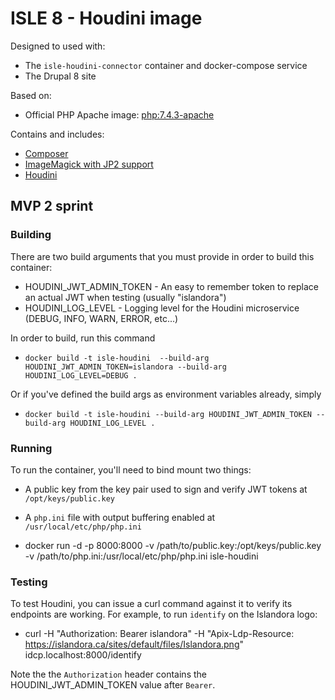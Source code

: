# ISLE 8 - Houdini image

Designed to used with:

* The `isle-houdini-connector` container and docker-compose service
* The Drupal 8 site

Based on:

* Official PHP Apache image: [php:7.4.3-apache](https://hub.docker.com/layers/php/library/php/7.4.3-apache/images/sha256-48dde1707d7dca2b701aa230344c58cb8ec5b0ce8e9dbceced65bec5ccd7d1d0?context=explore)

Contains and includes:

* [Composer](https://getcomposer.org/)
* [ImageMagick with JP2 support](https://launchpad.net/~lyrasis/+archive/ubuntu/imagemagick-jp2)
* [Houdini](https://github.com/Islandora/Crayfish/tree/dev/Houdini)

## MVP 2 sprint

### Building

There are two build arguments that you must provide in order to build this container:

* HOUDINI_JWT_ADMIN_TOKEN - An easy to remember token to replace an actual JWT when testing (usually "islandora")
* HOUDINI_LOG_LEVEL - Logging level for the Houdini microservice (DEBUG, INFO, WARN, ERROR, etc...)

In order to build, run this command

* `docker build -t isle-houdini  --build-arg HOUDINI_JWT_ADMIN_TOKEN=islandora --build-arg HOUDINI_LOG_LEVEL=DEBUG .`

Or if you've defined the build args as environment variables already, simply

* `docker build -t isle-houdini --build-arg HOUDINI_JWT_ADMIN_TOKEN --build-arg HOUDINI_LOG_LEVEL .`

### Running

To run the container, you'll need to bind mount two things:

* A public key from the key pair used to sign and verify JWT tokens at `/opt/keys/public.key`
* A `php.ini` file with output buffering enabled at `/usr/local/etc/php/php.ini`

* docker run -d -p 8000:8000 -v /path/to/public.key:/opt/keys/public.key -v /path/to/php.ini:/usr/local/etc/php/php.ini isle-houdini

### Testing

To test Houdini, you can issue a curl command against it to verify its endpoints are working.  For example, to run `identify` on the Islandora logo:

* curl -H "Authorization: Bearer islandora" -H "Apix-Ldp-Resource: https://islandora.ca/sites/default/files/Islandora.png" idcp.localhost:8000/identify

Note the the `Authorization` header contains the HOUDINI_JWT_ADMIN_TOKEN value after `Bearer`.
